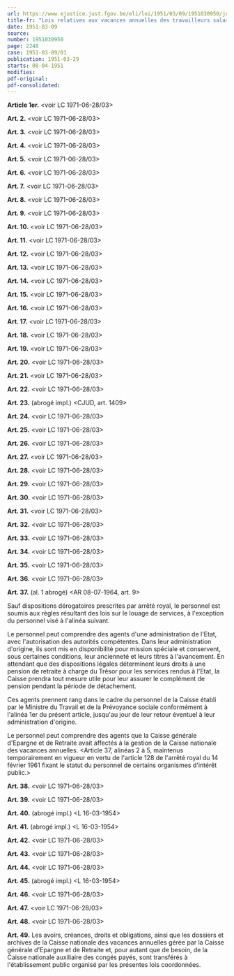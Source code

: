 ```yaml
---
url: https://www.ejustice.just.fgov.be/eli/loi/1951/03/09/1951030950/justel
title-fr: "Lois relatives aux vacances annuelles des travailleurs salariés, coordonnées le 9 mars 1951."
date: 1951-03-09
source:
number: 1951030950
page: 2248
case: 1951-03-09/01
publication: 1951-03-29
starts: 08-04-1951
modifies:
pdf-original:
pdf-consolidated:
---
```


**Article 1er.** <voir LC 1971-06-28/03>

**Art. 2.** <voir LC 1971-06-28/03>

**Art. 3.** <voir LC 1971-06-28/03>

**Art. 4.** <voir LC 1971-06-28/03>

**Art. 5.** <voir LC 1971-06-28/03>

**Art. 6.** <voir LC 1971-06-28/03>

**Art. 7.** <voir LC 1971-06-28/03>

**Art. 8.** <voir LC 1971-06-28/03>

**Art. 9.** <voir LC 1971-06-28/03>

**Art. 10.** <voir LC 1971-06-28/03>

**Art. 11.** <voir LC 1971-06-28/03>

**Art. 12.** <voir LC 1971-06-28/03>

**Art. 13.** <voir LC 1971-06-28/03>

**Art. 14.** <voir LC 1971-06-28/03>

**Art. 15.** <voir LC 1971-06-28/03>

**Art. 16.** <voir LC 1971-06-28/03>

**Art. 17.** <voir LC 1971-06-28/03>

**Art. 18.** <voir LC 1971-06-28/03>

**Art. 19.** <voir LC 1971-06-28/03>

**Art. 20.** <voir LC 1971-06-28/03>

**Art. 21.** <voir LC 1971-06-28/03>

**Art. 22.** <voir LC 1971-06-28/03>

**Art. 23.** (abrogé impl.) <CJUD, art. 1409>

**Art. 24.** <voir LC 1971-06-28/03>

**Art. 25.** <voir LC 1971-06-28/03>

**Art. 26.** <voir LC 1971-06-28/03>

**Art. 27.** <voir LC 1971-06-28/03>

**Art. 28.** <voir LC 1971-06-28/03>

**Art. 29.** <voir LC 1971-06-28/03>

**Art. 30.** <voir LC 1971-06-28/03>

**Art. 31.** <voir LC 1971-06-28/03>

**Art. 32.** <voir LC 1971-06-28/03>

**Art. 33.** <voir LC 1971-06-28/03>

**Art. 34.** <voir LC 1971-06-28/03>

**Art. 35.** <voir LC 1971-06-28/03>

**Art. 36.** <voir LC 1971-06-28/03>

**Art. 37.** (al. 1 abrogé) <AR 08-07-1964, art. 9>

Sauf dispositions dérogatoires prescrites par arrêté royal, le personnel est soumis aux règles résultant des lois sur le louage de services, à l'exception du personnel visé à l'alinéa suivant.

Le personnel peut comprendre des agents d'une administration de l'Etat, avec l'autorisation des autorités compétentes. Dans leur administration d'origine, ils sont mis en disponibilité pour mission spéciale et conservent, sous certaines conditions, leur ancienneté et leurs titres à l'avancement. En attendant que des dispositions légales déterminent leurs droits à une pension de retraite à charge du Trésor pour les services rendus à l'Etat, la Caisse prendra tout mesure utile pour leur assurer le complément de pension pendant la période de détachement.

Ces agents prennent rang dans le cadre du personnel de la Caisse établi par le Ministre du Travail et de la Prévoyance sociale conformément à l'alinéa 1er du présent article, jusqu'au jour de leur retour éventuel à leur administration d'origine.

Le personnel peut comprendre des agents que la Caisse générale d'Epargne et de Retraite avait affectés à la gestion de la Caisse nationale des vacances annuelles. <Article 37, alinéas 2 à 5, maintenus temporairement en vigueur en vertu de l'article 128 de l'arrêté royal du 14 février 1961 fixant le statut du personnel de certains organismes d'intérêt public.>

**Art. 38.** <voir LC 1971-06-28/03>

**Art. 39.** <voir LC 1971-06-28/03>

**Art. 40.** (abrogé impl.) <L 16-03-1954>

**Art. 41.** (abrogé impl.) <L 16-03-1954>

**Art. 42.** <voir LC 1971-06-28/03>

**Art. 43.** <voir LC 1971-06-28/03>

**Art. 44.** <voir LC 1971-06-28/03>

**Art. 45.** (abrogé impl.) <L 16-03-1954>

**Art. 46.** <voir LC 1971-06-28/03>

**Art. 47.** <voir LC 1971-06-28/03>

**Art. 48.** <voir LC 1971-06-28/03>

**Art. 49.** Les avoirs, créances, droits et obligations, ainsi que les dossiers et archives de la Caisse nationale des vacances annuelles gérée par la Caisse générale d'Epargne et de Retraite et, pour autant que de besoin, de la Caisse nationale auxiliaire des congés payés, sont transférés à l'établissement public organisé par les présentes lois coordonnées.
